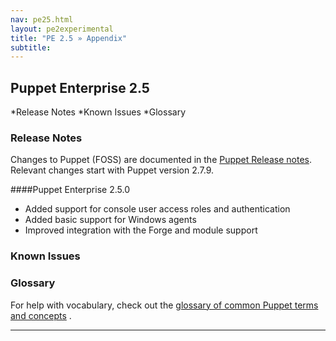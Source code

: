 ```yaml
---
nav: pe25.html
layout: pe2experimental
title: "PE 2.5 » Appendix"
subtitle: 
---
```


Puppet Enterprise 2.5
-----
*Release Notes
*Known Issues
*Glossary


### Release Notes

Changes to Puppet (FOSS) are documented in the [Puppet Release notes](http://projects.puppetlabs.com/projects/puppet/wiki/Release_Notes#2.7.9). Relevant changes start with Puppet version 2.7.9.

####Puppet Enterprise 2.5.0
* Added support for console user access roles and authentication
* Added basic support for Windows agents
* Improved integration with the Forge and module support


### Known Issues


### Glossary
For help with vocabulary, check out the [glossary of common Puppet terms and concepts](http://projects.puppetlabs.com/projects/1/wiki/Glossary_Of_Terms) <!-- to do -->.




* * *

